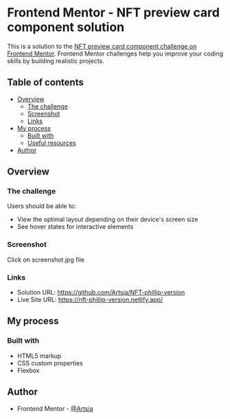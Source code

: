 # Frontend Mentor - NFT preview card component solution

This is a solution to the [NFT preview card component challenge on Frontend Mentor](https://www.frontendmentor.io/challenges/nft-preview-card-component-SbdUL_w0U). Frontend Mentor challenges help you improve your coding skills by building realistic projects. 

## Table of contents

- [Overview](#overview)
  - [The challenge](#the-challenge)
  - [Screenshot](#screenshot)
  - [Links](#links)
- [My process](#my-process)
  - [Built with](#built-with)
  - [Useful resources](#useful-resources)
- [Author](#author)

## Overview

### The challenge

Users should be able to:

- View the optimal layout depending on their device's screen size
- See hover states for interactive elements

### Screenshot

Click on screenshot.jpg file

### Links

- Solution URL: https://github.com/Artsia/NFT-phillip-version
- Live Site URL:  https://nft-phillip-version.netlify.app/

## My process

### Built with

- HTML5 markup
- CSS custom properties
- Flexbox



## Author

- Frontend Mentor - [@Artsia](https://www.frontendmentor.io/profile/Artsia)
